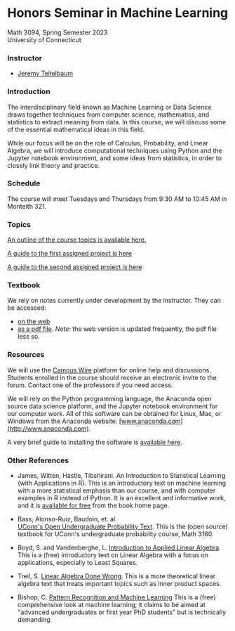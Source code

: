# Honors Seminar in Machine Learning

Math 3094, Spring Semester 2023<br>
University of Connecticut<br>

### Instructor

- [Jeremy Teitelbaum](mailto:jeremy.teitelbaum@uconn.edu)


### Introduction

The interdisciplinary field known as Machine Learning or Data Science draws
together techniques from computer science, mathematics, and statistics to 
extract meaning from data.  In this course, we will discuss some of the
essential mathematical ideas in this field.  

While our focus will be on the role of Calculus, Probability, and Linear Algebra,
we will introduce computational techniques using Python and the Jupyter notebook
environment, and some ideas from statistics, in order to closely link theory
and practice.

### Schedule

The course will meet Tuesdays and Thursdays from 9:30 AM to 10:45 AM in Monteith 321. 

### Topics

[An outline of the course topics is available here.](topics.md)

[A guide to the first assigned project is here](project.md)

[A guide to the second assigned project is here](project2.md)

### Textbook

We rely on notes currently under development by the instructor.  They can be accessed:

- [on the web](https://jeremy9959.net/quarto)
- [as a pdf file](https://jeremy9959.net/Math-3094-UConn/references/Lectures-on-Machine-Learning.pdf). *Note:* the web version is updated frequently, the pdf file less so.
### Resources

We will use the [Campus Wire](http://campuswire.com) platform for online help and discussions.
Students enrolled in the course should receive an electronic invite to the forum. Contact one
of the professors if you need access.  

We will rely on the Python programming language, the Anaconda open source
data science platform, and the Jupyter notebook environment for our computer
work.  All of this software can be obtained for Linux, Mac, or Windows
from the Anaconda website: [www.anaconda.com](http://www.anaconda.com).

A very brief guide to installing the software is [available here](installing.md).


### Other References 


- James, Witten, Hastie, Tibshirani.  An Introduction to Statistical Learning (with Applications
in R).  This is an introductory text on machine learning with a more statistical emphasis
than our course, and with computer examples in R instead of Python.  It is an excellent
and informative work, and it is [available for free](https://statlearning.com/) from the book home page.

- Bass, Alonso-Ruiz, Baudoin, et. al.  
[UConn's Open Undergraduate Probability Text](https://probability.oer.math.uconn.edu/3160-oer/).  This is the (open source) textbook for UConn's undergraduate probability course, Math 3160.

- Boyd, S. and Vandenberghe, L. [Introduction to Applied Linear Algebra](https://web.stanford.edu/~boyd/vmls/).
This is a (free) introductory text on Linear Algebra with a focus on applications, especially to Least Squares.

- Treil, S. [Linear Algebra Done Wrong](https://www.math.brown.edu/streil/papers/LADW/LADW.html). This is
a more theoretical linear algebra text that treats important topics such as inner product spaces.

- Bishop, C. [Pattern Recognition and Machine Learning](https://www.microsoft.com/en-us/research/people/cmbishop/prml-book/) This is a (free) comprehensive look at machine learning; it claims to be aimed at "advanced undergraduates
or first year PhD students" but is technically demanding.








